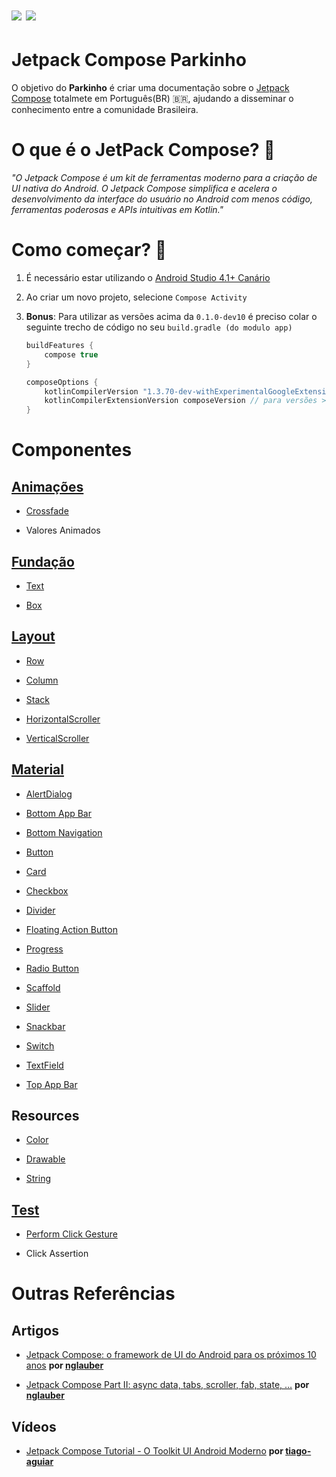 # ![](https://img.shields.io/badge/Kotlin-1.3.72-green.svg) ![](https://img.shields.io/badge/Compose-dev13-green.svg)

# Jetpack Compose Parkinho

O objetivo do **Parkinho** é criar uma documentação sobre o [Jetpack Compose](https://developer.android.com/jetpack/compose) totalmete em Português(BR)  :brazil:, ajudando a disseminar o conhecimento entre a comunidade Brasileira.  

# O que é o JetPack Compose? :thinking:

*"O Jetpack Compose é um kit de ferramentas moderno para a criação de UI nativa do Android. O Jetpack Compose simplifica e acelera o desenvolvimento da interface do usuário no Android com menos código, ferramentas poderosas e APIs intuitivas em Kotlin."*

# Como começar? :rocket:

1. É necessário estar utilizando o [Android Studio 4.1+ Canário](https://developer.android.com/studio/preview)

2. Ao criar um novo projeto, selecione `Compose Activity`  

3. **Bonus**: Para utilizar as versões acima da `0.1.0-dev10` é preciso colar o seguinte trecho de código no seu `build.gradle (do modulo app)`
   
   ```groovy
   buildFeatures {
       compose true
   }
   
   composeOptions {
       kotlinCompilerVersion "1.3.70-dev-withExperimentalGoogleExtensions-20200424"
       kotlinCompilerExtensionVersion composeVersion // para versões >= '0.1.0-dev10' 
   }
   ```

# Componentes

## [Animações](https://github.com/henrikhorbovyi/JetpackComposeParkinho/tree/master/app/src/main/java/io/henrikhorbovyi/jetpackcomposeparkinho/ui/animation)

- [Crossfade](https://github.com/henrikhorbovyi/JetpackComposeParkinho/tree/master/app/src/main/java/io/henrikhorbovyi/jetpackcomposeparkinho/ui/animation/crossfade.kt)

- Valores Animados 

## [Fundação](https://github.com/henrikhorbovyi/JetpackComposeParkinho/tree/master/app/src/main/java/io/henrikhorbovyi/jetpackcomposeparkinho/ui/foundation)

- [Text](https://github.com/henrikhorbovyi/JetpackComposeParkinho/blob/master/app/src/main/java/io/henrikhorbovyi/jetpackcomposeparkinho/ui/foundation/text.kt)

- [Box](https://github.com/henrikhorbovyi/JetpackComposeParkinho/blob/master/app/src/main/java/io/henrikhorbovyi/jetpackcomposeparkinho/ui/foundation/box.kt)

## [Layout](https://github.com/henrikhorbovyi/JetpackComposeParkinho/tree/master/app/src/main/java/io/henrikhorbovyi/jetpackcomposeparkinho/ui/layout)

- [Row](https://github.com/henrikhorbovyi/JetpackComposeParkinho/blob/master/app/src/main/java/io/henrikhorbovyi/jetpackcomposeparkinho/ui/layout/row.kt)

- [Column](https://github.com/henrikhorbovyi/JetpackComposeParkinho/blob/master/app/src/main/java/io/henrikhorbovyi/jetpackcomposeparkinho/ui/layout/column.kt)

- [Stack](https://github.com/henrikhorbovyi/JetpackComposeParkinho/blob/master/app/src/main/java/io/henrikhorbovyi/jetpackcomposeparkinho/ui/layout/stack.kt)

- [HorizontalScroller](https://github.com/henrikhorbovyi/JetpackComposeParkinho/blob/master/app/src/main/java/io/henrikhorbovyi/jetpackcomposeparkinho/ui/layout/horizontalScroller.kt)

- [VerticalScroller](https://github.com/henrikhorbovyi/JetpackComposeParkinho/blob/master/app/src/main/java/io/henrikhorbovyi/jetpackcomposeparkinho/ui/layout/verticalScroller.kt)

## [Material](https://github.com/henrikhorbovyi/JetpackComposeParkinho/tree/master/app/src/main/java/io/henrikhorbovyi/jetpackcomposeparkinho/ui/material)

- [AlertDialog](https://github.com/henrikhorbovyi/JetpackComposeParkinho/blob/master/app/src/main/java/io/henrikhorbovyi/jetpackcomposeparkinho/ui/material/alertDialog.kt)

- [Bottom App Bar](https://github.com/henrikhorbovyi/JetpackComposeParkinho/blob/master/app/src/main/java/io/henrikhorbovyi/jetpackcomposeparkinho/ui/material/bottomAppBar.kt)

- [Bottom Navigation](https://github.com/henrikhorbovyi/JetpackComposeParkinho/blob/master/app/src/main/java/io/henrikhorbovyi/jetpackcomposeparkinho/ui/material/bottomNavigation.kt)

- [Button](https://github.com/henrikhorbovyi/JetpackComposeParkinho/blob/master/app/src/main/java/io/henrikhorbovyi/jetpackcomposeparkinho/ui/material/button.kt)

- [Card](https://github.com/henrikhorbovyi/JetpackComposeParkinho/blob/master/app/src/main/java/io/henrikhorbovyi/jetpackcomposeparkinho/ui/material/card.kt)

- [Checkbox](https://github.com/henrikhorbovyi/JetpackComposeParkinho/blob/master/app/src/main/java/io/henrikhorbovyi/jetpackcomposeparkinho/ui/material/checkBox.kt)

- [Divider](https://github.com/henrikhorbovyi/JetpackComposeParkinho/blob/master/app/src/main/java/io/henrikhorbovyi/jetpackcomposeparkinho/ui/material/divider.kt)

- [Floating Action Button](https://github.com/henrikhorbovyi/JetpackComposeParkinho/blob/master/app/src/main/java/io/henrikhorbovyi/jetpackcomposeparkinho/ui/material/floatingActionButton.kt)

- [Progress](https://github.com/henrikhorbovyi/JetpackComposeParkinho/blob/master/app/src/main/java/io/henrikhorbovyi/jetpackcomposeparkinho/ui/material/progress.kt)

- [Radio Button](https://github.com/henrikhorbovyi/JetpackComposeParkinho/blob/master/app/src/main/java/io/henrikhorbovyi/jetpackcomposeparkinho/ui/material/radioButton.kt)

- [Scaffold](https://github.com/henrikhorbovyi/JetpackComposeParkinho/blob/master/app/src/main/java/io/henrikhorbovyi/jetpackcomposeparkinho/ui/material/scaffold.kt)

- [Slider](https://github.com/henrikhorbovyi/JetpackComposeParkinho/blob/master/app/src/main/java/io/henrikhorbovyi/jetpackcomposeparkinho/ui/material/slider.kt)

- [Snackbar](https://github.com/henrikhorbovyi/JetpackComposeParkinho/blob/master/app/src/main/java/io/henrikhorbovyi/jetpackcomposeparkinho/ui/material/snackbar.kt)

- [Switch](https://github.com/henrikhorbovyi/JetpackComposeParkinho/blob/master/app/src/main/java/io/henrikhorbovyi/jetpackcomposeparkinho/ui/material/switch.kt)

- [TextField](https://github.com/henrikhorbovyi/JetpackComposeParkinho/blob/master/app/src/main/java/io/henrikhorbovyi/jetpackcomposeparkinho/ui/material/textField.kt)

- [Top App Bar](https://github.com/henrikhorbovyi/JetpackComposeParkinho/blob/master/app/src/main/java/io/henrikhorbovyi/jetpackcomposeparkinho/ui/material/topAppBar.kt)

## Resources

- [Color](https://github.com/henrikhorbovyi/JetpackComposeParkinho/blob/master/app/src/main/java/io/henrikhorbovyi/jetpackcomposeparkinho/ui/resources/colors.kt)

- [Drawable](https://github.com/henrikhorbovyi/JetpackComposeParkinho/blob/master/app/src/main/java/io/henrikhorbovyi/jetpackcomposeparkinho/ui/resources/drawables.kt)

- [String](https://github.com/henrikhorbovyi/JetpackComposeParkinho/blob/master/app/src/main/java/io/henrikhorbovyi/jetpackcomposeparkinho/ui/resources/strings.kt)

## [Test](https://github.com/henrikhorbovyi/JetpackComposeParkinho/tree/master/app/src/androidTest/java/io/henrikhorbovyi/jetpackcomposeparkinho)

- [Perform Click Gesture](https://github.com/henrikhorbovyi/JetpackComposeParkinho/blob/master/app/src/androidTest/java/io/henrikhorbovyi/jetpackcomposeparkinho/PerformClickGesture.kt)

- Click Assertion

# Outras Referências

## Artigos

- [ Jetpack Compose: o framework de UI do Android para os próximos 10 anos](https://medium.com/@nglauber/jetpack-compose-o-framework-de-ui-do-android-para-os-pr%C3%B3ximos-10-anos-e19adf28e57e) **por [nglauber](https://github.com/nglauber)**

- [Jetpack Compose Part II: async data, tabs, scroller, fab, state, …](https://medium.com/@nglauber/jetpack-compose-part-ii-async-data-tabs-scroller-fab-state-efc8e267b914) **por [nglauber](https://github.com/nglauber)**

## Vídeos

- [Jetpack Compose Tutorial - O Toolkit UI Android Moderno](https://www.youtube.com/watch?v=ueqVGkMMhIY) **por [tiago-aguiar](https://github.com/tiago-aguiar)**
